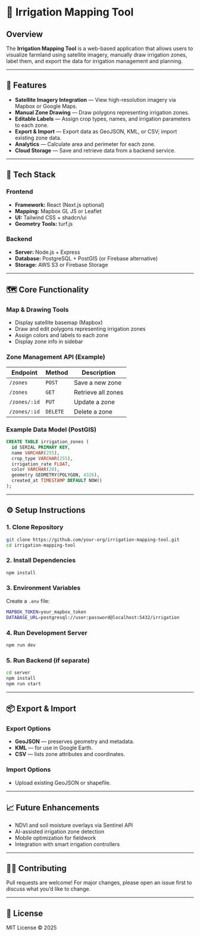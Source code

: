 # 🌾 Irrigation Mapping Tool

## Overview
The **Irrigation Mapping Tool** is a web-based application that allows users to visualize farmland using satellite imagery, manually draw irrigation zones, label them, and export the data for irrigation management and planning.

---

## 🚀 Features
- **Satellite Imagery Integration** — View high-resolution imagery via Mapbox or Google Maps.
- **Manual Zone Drawing** — Draw polygons representing irrigation zones.
- **Editable Labels** — Assign crop types, names, and irrigation parameters to each zone.
- **Export & Import** — Export data as GeoJSON, KML, or CSV; import existing zone data.
- **Analytics** — Calculate area and perimeter for each zone.
- **Cloud Storage** — Save and retrieve data from a backend service.

---

## 🧠 Tech Stack

### Frontend
- **Framework:** React (Next.js optional)
- **Mapping:** Mapbox GL JS or Leaflet
- **UI:** Tailwind CSS + shadcn/ui
- **Geometry Tools:** turf.js

### Backend
- **Server:** Node.js + Express
- **Database:** PostgreSQL + PostGIS (or Firebase alternative)
- **Storage:** AWS S3 or Firebase Storage

---

## 🗺️ Core Functionality

### Map & Drawing Tools
- Display satellite basemap (Mapbox)
- Draw and edit polygons representing irrigation zones
- Assign colors and labels to each zone
- Display zone info in sidebar

### Zone Management API (Example)
| Endpoint | Method | Description |
|-----------|--------|-------------|
| `/zones` | `POST` | Save a new zone |
| `/zones` | `GET` | Retrieve all zones |
| `/zones/:id` | `PUT` | Update a zone |
| `/zones/:id` | `DELETE` | Delete a zone |

### Example Data Model (PostGIS)
```sql
CREATE TABLE irrigation_zones (
  id SERIAL PRIMARY KEY,
  name VARCHAR(255),
  crop_type VARCHAR(255),
  irrigation_rate FLOAT,
  color VARCHAR(20),
  geometry GEOMETRY(POLYGON, 4326),
  created_at TIMESTAMP DEFAULT NOW()
);
```

---

## ⚙️ Setup Instructions

### 1. Clone Repository
```bash
git clone https://github.com/your-org/irrigation-mapping-tool.git
cd irrigation-mapping-tool
```

### 2. Install Dependencies
```bash
npm install
```

### 3. Environment Variables
Create a `.env` file:
```bash
MAPBOX_TOKEN=your_mapbox_token
DATABASE_URL=postgresql://user:password@localhost:5432/irrigation
```

### 4. Run Development Server
```bash
npm run dev
```

### 5. Run Backend (if separate)
```bash
cd server
npm install
npm run start
```

---

## 📦 Export & Import

### Export Options
- **GeoJSON** — preserves geometry and metadata.
- **KML** — for use in Google Earth.
- **CSV** — lists zone attributes and coordinates.

### Import Options
- Upload existing GeoJSON or shapefile.

---

## 📈 Future Enhancements
- NDVI and soil moisture overlays via Sentinel API
- AI-assisted irrigation zone detection
- Mobile optimization for fieldwork
- Integration with smart irrigation controllers

---

## 🧑‍💻 Contributing
Pull requests are welcome! For major changes, please open an issue first to discuss what you’d like to change.

---

## 📄 License
MIT License © 2025
